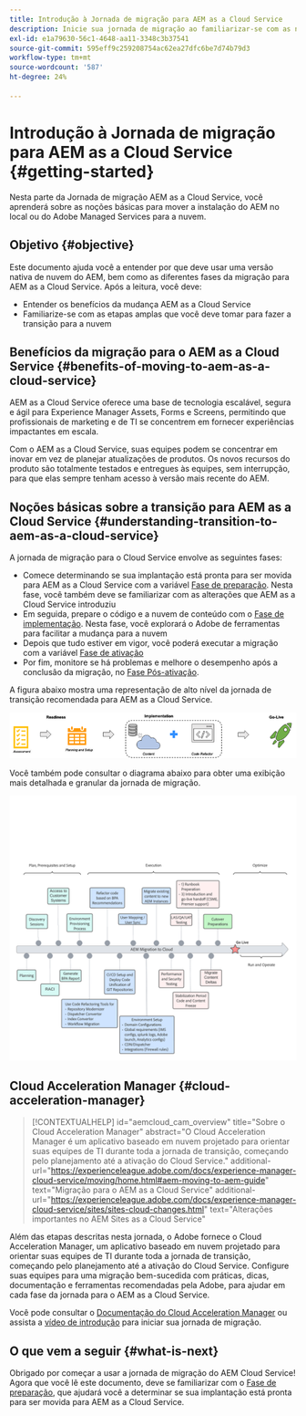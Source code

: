 ```yaml
---
title: Introdução à Jornada de migração para AEM as a Cloud Service
description: Inicie sua jornada de migração ao familiarizar-se com as noções básicas da mudança para o AEM as a Cloud Service
exl-id: e1a79630-56c1-4648-aa11-3348c3b37541
source-git-commit: 595eff9c259208754ac62ea27dfc6be7d74b79d3
workflow-type: tm+mt
source-wordcount: '587'
ht-degree: 24%

---
```


# Introdução à Jornada de migração para AEM as a Cloud Service {#getting-started}

Nesta parte da Jornada de migração AEM as a Cloud Service, você aprenderá sobre as noções básicas para mover a instalação do AEM no local ou do Adobe Managed Services para a nuvem.

## Objetivo {#objective}

Este documento ajuda você a entender por que deve usar uma versão nativa de nuvem do AEM, bem como as diferentes fases da migração para AEM as a Cloud Service. Após a leitura, você deve:

* Entender os benefícios da mudança AEM as a Cloud Service
* Familiarize-se com as etapas amplas que você deve tomar para fazer a transição para a nuvem

## Benefícios da migração para o AEM as a Cloud Service {#benefits-of-moving-to-aem-as-a-cloud-service}

AEM as a Cloud Service oferece uma base de tecnologia escalável, segura e ágil para Experience Manager Assets, Forms e Screens, permitindo que profissionais de marketing e de TI se concentrem em fornecer experiências impactantes em escala.

Com o AEM as a Cloud Service, suas equipes podem se concentrar em inovar em vez de planejar atualizações de produtos. Os novos recursos do produto são totalmente testados e entregues às equipes, sem interrupção, para que elas sempre tenham acesso à versão mais recente do AEM.

## Noções básicas sobre a transição para AEM as a Cloud Service {#understanding-transition-to-aem-as-a-cloud-service}

A jornada de migração para o Cloud Service envolve as seguintes fases:

* Comece determinando se sua implantação está pronta para ser movida para AEM as a Cloud Service com a variável [Fase de preparação](/help/journey-migration/readiness.md). Nesta fase, você também deve se familiarizar com as alterações que AEM as a Cloud Service introduziu
* Em seguida, prepare o código e a nuvem de conteúdo com o [Fase de implementação](/help/journey-migration/implementation.md). Nesta fase, você explorará o Adobe de ferramentas para facilitar a mudança para a nuvem
* Depois que tudo estiver em vigor, você poderá executar a migração com a variável [Fase de ativação](/help/journey-migration/go-live.md)
* Por fim, monitore se há problemas e melhore o desempenho após a conclusão da migração, no [Fase Pós-ativação](/help/journey-migration/post-go-live.md).

A figura abaixo mostra uma representação de alto nível da jornada de transição recomendada para AEM as a Cloud Service.

![imagem](/help/journey-migration/assets/move-aemcloud-process.png)

Você também pode consultar o diagrama abaixo para obter uma exibição mais detalhada e granular da jornada de migração.

![imagem](/help/journey-migration/assets/migration-process.png)

## Cloud Acceleration Manager {#cloud-acceleration-manager}

>[!CONTEXTUALHELP]
>id="aemcloud_cam_overview"
>title="Sobre o Cloud Acceleration Manager"
>abstract="O Cloud Acceleration Manager é um aplicativo baseado em nuvem projetado para orientar suas equipes de TI durante toda a jornada de transição, começando pelo planejamento até a ativação do Cloud Service."
>additional-url="https://experienceleague.adobe.com/docs/experience-manager-cloud-service/moving/home.html#aem-moving-to-aem-guide" text="Migração para o AEM as a Cloud Service"
>additional-url="https://experienceleague.adobe.com/docs/experience-manager-cloud-service/sites/sites-cloud-changes.html" text="Alterações importantes no AEM Sites as a Cloud Service"

Além das etapas descritas nesta jornada, o Adobe fornece o Cloud Acceleration Manager, um aplicativo baseado em nuvem projetado para orientar suas equipes de TI durante toda a jornada de transição, começando pelo planejamento até a ativação do Cloud Service. Configure suas equipes para uma migração bem-sucedida com práticas, dicas, documentação e ferramentas recomendadas pela Adobe, para ajudar em cada fase da jornada para o AEM as a Cloud Service.

Você pode consultar o [Documentação do Cloud Acceleration Manager](/help/journey-migration/cloud-acceleration-manager/using-cam/getting-started-cam.md) ou assista a [vídeo de introdução](https://experienceleague.adobe.com/?launch=ExperienceManager-A-1-2021.1.migration&amp;recommended=ExperienceManager-A-1-2021.1.migration&amp;lang=en#dashboard/learning) para iniciar sua jornada de migração.

## O que vem a seguir {#what-is-next}

Obrigado por começar a usar a jornada de migração do AEM Cloud Service! Agora que você lê este documento, deve se familiarizar com o [Fase de preparação](/help/journey-migration/readiness.md), que ajudará você a determinar se sua implantação está pronta para ser movida para AEM as a Cloud Service.
